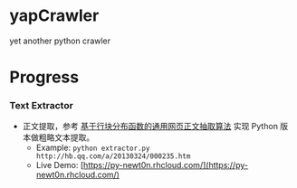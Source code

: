 yapCrawler
==========

yet another python crawler

Progress
===
### Text Extractor
* 正文提取，参考 [基于行块分布函数的通用网页正文抽取算法](https://cx-extractor.googlecode.com/files/%E5%9F%BA%E4%BA%8E%E8%A1%8C%E5%9D%97%E5%88%86%E5%B8%83%E5%87%BD%E6%95%B0%E7%9A%84%E9%80%9A%E7%94%A8%E7%BD%91%E9%A1%B5%E6%AD%A3%E6%96%87%E6%8A%BD%E5%8F%96%E7%AE%97%E6%B3%95.pdf) 实现 Python 版本做粗略文本提取。
	* Example: ```python extractor.py http://hb.qq.com/a/20130324/000235.htm```
	* Live Demo: [https://py-newt0n.rhcloud.com/](https://py-newt0n.rhcloud.com/)
